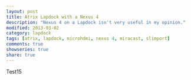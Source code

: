 ```yaml
---
layout: post
title: Atrix Lapdock with a Nexus 4
description: "Nexus 4 on a Lapdock isn't very useful in my opinion."
modified: 2013-03-02
category: lapdock
tags: [atrix, lapdock, microhdmi, nexus 4, miracast, slimport]
comments: true
showseries: true
share: true
---
```


Test15
